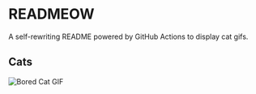 # READMEOW

A self-rewriting README powered by GitHub Actions to display cat gifs.

## Cats

![Bored Cat GIF](https://media3.giphy.com/media/v1.Y2lkPTlhY2QwMmRhaG8waDZkNm1uMWxtN2dqemhudWY2bGNhOWtvaXhzcmd3bXB5OXFjdyZlcD12MV9naWZzX3NlYXJjaCZjdD1n/mlvseq9yvZhba/200.gif)
